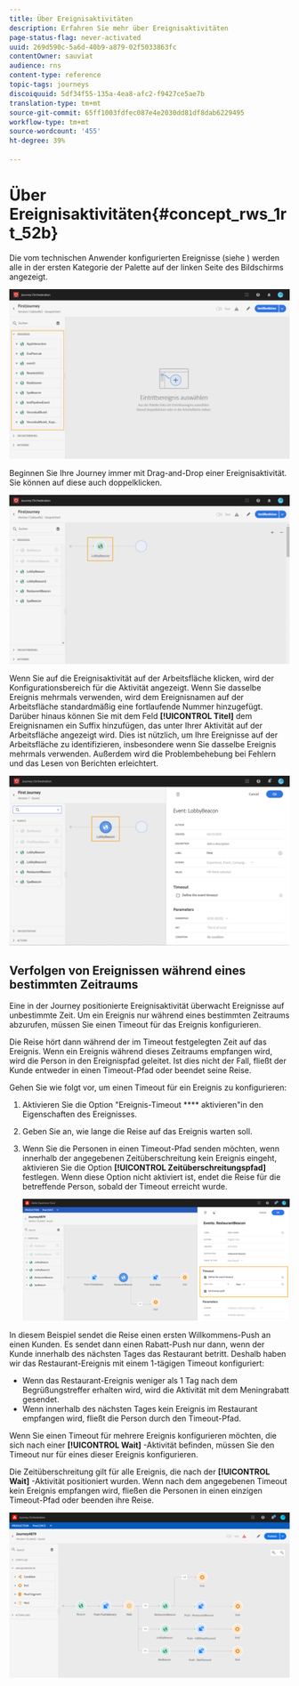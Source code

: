 ```yaml
---
title: Über Ereignisaktivitäten
description: Erfahren Sie mehr über Ereignisaktivitäten
page-status-flag: never-activated
uuid: 269d590c-5a6d-40b9-a879-02f5033863fc
contentOwner: sauviat
audience: rns
content-type: reference
topic-tags: journeys
discoiquuid: 5df34f55-135a-4ea8-afc2-f9427ce5ae7b
translation-type: tm+mt
source-git-commit: 65ff1003fdfec087e4e2030dd81df8dab6229495
workflow-type: tm+mt
source-wordcount: '455'
ht-degree: 39%

---
```



# Über Ereignisaktivitäten{#concept_rws_1rt_52b}

Die vom technischen Anwender konfigurierten Ereignisse (siehe [](../event/about-events.md)) werden alle in der ersten Kategorie der Palette auf der linken Seite des Bildschirms angezeigt.

![](../assets/journey43.png)

Beginnen Sie Ihre Journey immer mit Drag-and-Drop einer Ereignisaktivität. Sie können auf diese auch doppelklicken.

![](../assets/journey44.png)

Wenn Sie auf die Ereignisaktivität auf der Arbeitsfläche klicken, wird der Konfigurationsbereich für die Aktivität angezeigt. Wenn Sie dasselbe Ereignis mehrmals verwenden, wird dem Ereignisnamen auf der Arbeitsfläche standardmäßig eine fortlaufende Nummer hinzugefügt. Darüber hinaus können Sie mit dem Feld **[!UICONTROL Titel]** dem Ereignisnamen ein Suffix hinzufügen, das unter Ihrer Aktivität auf der Arbeitsfläche angezeigt wird. Dies ist nützlich, um Ihre Ereignisse auf der Arbeitsfläche zu identifizieren, insbesondere wenn Sie dasselbe Ereignis mehrmals verwenden. Außerdem wird die Problembehebung bei Fehlern und das Lesen von Berichten erleichtert.

![](../assets/journey33.png)

## Verfolgen von Ereignissen während eines bestimmten Zeitraums

Eine in der Journey positionierte Ereignisaktivität überwacht Ereignisse auf unbestimmte Zeit. Um ein Ereignis nur während eines bestimmten Zeitraums abzurufen, müssen Sie einen Timeout für das Ereignis konfigurieren.

Die Reise hört dann während der im Timeout festgelegten Zeit auf das Ereignis. Wenn ein Ereignis während dieses Zeitraums empfangen wird, wird die Person in den Ereignispfad geleitet. Ist dies nicht der Fall, fließt der Kunde entweder in einen Timeout-Pfad oder beendet seine Reise.

Gehen Sie wie folgt vor, um einen Timeout für ein Ereignis zu konfigurieren:

1. Aktivieren Sie die Option &quot;Ereignis-Timeout **** aktivieren&quot;in den Eigenschaften des Ereignisses.

1. Geben Sie an, wie lange die Reise auf das Ereignis warten soll.

1. Wenn Sie die Personen in einen Timeout-Pfad senden möchten, wenn innerhalb der angegebenen Zeitüberschreitung kein Ereignis eingeht, aktivieren Sie die Option **[!UICONTROL Zeitüberschreitungspfad]** festlegen. Wenn diese Option nicht aktiviert ist, endet die Reise für die betreffende Person, sobald der Timeout erreicht wurde.

   ![](../assets/event-timeout.png)

In diesem Beispiel sendet die Reise einen ersten Willkommens-Push an einen Kunden. Es sendet dann einen Rabatt-Push nur dann, wenn der Kunde innerhalb des nächsten Tages das Restaurant betritt. Deshalb haben wir das Restaurant-Ereignis mit einem 1-tägigen Timeout konfiguriert:

* Wenn das Restaurant-Ereignis weniger als 1 Tag nach dem Begrüßungstreffer erhalten wird, wird die Aktivität mit dem Meningrabatt gesendet.
* Wenn innerhalb des nächsten Tages kein Ereignis im Restaurant empfangen wird, fließt die Person durch den Timeout-Pfad.

Wenn Sie einen Timeout für mehrere Ereignis konfigurieren möchten, die sich nach einer **[!UICONTROL Wait]** -Aktivität befinden, müssen Sie den Timeout nur für eines dieser Ereignis konfigurieren.

Die Zeitüberschreitung gilt für alle Ereignis, die nach der **[!UICONTROL Wait]** -Aktivität positioniert wurden. Wenn nach dem angegebenen Timeout kein Ereignis empfangen wird, fließen die Personen in einen einzigen Timeout-Pfad oder beenden ihre Reise.

![](../assets/event-timeout-group.png)

